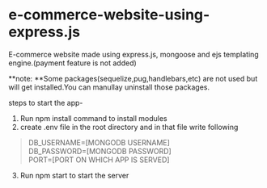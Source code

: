 # e-commerce-website-using-express.js
E-commerce website made using express.js, mongoose and ejs templating engine.(payment feature is not added)

**note: **Some packages(sequelize,pug,handlebars,etc) are not used but will get installed.You can manullay uninstall those packages.

steps to start the app-
1. Run npm install command to install modules
2. create .env file in the root directory and in that file write following
  >DB_USERNAME=[MONGODB USERNAME]  
  >DB_PASSWORD=[MONGODB PASSWORD]  
  >PORT=[PORT ON WHICH APP IS SERVED]  
3. Run npm start to start the server
